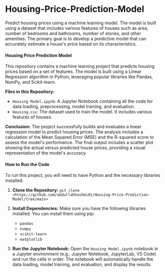 # Housing-Price-Prediction-Model
Predict housing prices using a machine learning model. The model is built using a dataset that includes various features of houses such as area, number of bedrooms and bathrooms, number of stories, and other amenities. The primary goal is to develop a predictive model that can accurately estimate a house's price based on its characteristics.

#### **Housing Price Prediction Model**

This repository contains a machine learning project that predicts housing prices based on a set of features. The model is built using a Linear Regression algorithm in Python, leveraging popular libraries like Pandas, NumPy, and Scikit-learn.

**Files in this Repository:**
* `Housing Model.ipynb`: A Jupyter Notebook containing all the code for data loading, preprocessing, model training, and evaluation.
* `Housing.csv`: The dataset used to train the model. It includes various features of houses.

**Conclusion:**
The project successfully builds and evaluates a linear regression model to predict housing prices. The analysis includes a calculation of the Mean Squared Error (MSE) and the R-squared score to assess the model's performance. The final output includes a scatter plot showing the actual versus predicted house prices, providing a visual representation of the model's accuracy.

#### **How to Run the Code**
To run this project, you will need to have Python and the necessary libraries installed.

1.  **Clone the Repository:**
    `git clone <https://github.com/abdullahhashmi01/Housing-Price-Prediction-Model/tree/main>`

2.  **Install Dependencies:**
    Make sure you have the following libraries installed. You can install them using pip:
    * `pandas`
    * `numpy`
    * `scikit-learn`
    * `matplotlib`

3.  **Run the Jupyter Notebook:**
    Open the `Housing Model.ipynb` notebook in a Jupyter environment (e.g., Jupyter Notebook, JupyterLab, VS Code) and run the cells in order. The notebook will automatically handle the data loading, model training, and evaluation, and display the results.
